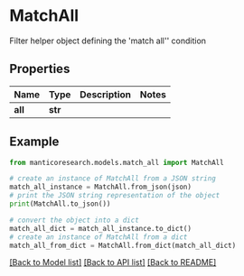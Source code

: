 # MatchAll

Filter helper object defining the 'match all'' condition

## Properties

Name | Type | Description | Notes
------------ | ------------- | ------------- | -------------
**all** | **str** |  | 

## Example

```python
from manticoresearch.models.match_all import MatchAll

# create an instance of MatchAll from a JSON string
match_all_instance = MatchAll.from_json(json)
# print the JSON string representation of the object
print(MatchAll.to_json())

# convert the object into a dict
match_all_dict = match_all_instance.to_dict()
# create an instance of MatchAll from a dict
match_all_from_dict = MatchAll.from_dict(match_all_dict)
```
[[Back to Model list]](../README.md#documentation-for-models) [[Back to API list]](../README.md#documentation-for-api-endpoints) [[Back to README]](../README.md)


